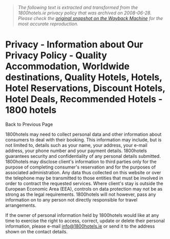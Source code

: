 > *The following text is extracted and transformed from the 1800hotels.ie privacy policy that was archived on 2008-06-28. Please check the [original snapshot on the Wayback Machine](https://web.archive.org/web/20080628052526id_/http%3A//www.1800hotels.ie/home/privacy.aspx) for the most accurate reproduction.*

# Privacy - Information about Our Privacy Policy - Quality Accommodation, Worldwide destinations, Quality Hotels, Hotels, Hotel Reservations, Discount Hotels, Hotel Deals, Recommended Hotels - 1800 hotels

Back to Previous Page

1800hotels may need to collect personal data and other information about consumers to deal with their booking. This information may include, but is not limited to, details such as your name, your address, your e-mail address, your phone number and your payment details. 1800hotels guarantees security and confidentiality of any personal details submitted. 1800hotels may disclose client's information to third parties only for the purpose of completing consumer's reservation and for the purposes of associated administration. Any data thus collected on this website or over the telephone may be transmitted to those entities that must be involved in order to contract the requested services. Where client's stay is outside the European Economic Area (EEA), controls on data protection may not be as strong as the legal requirements. 1800hotels will not however, pass any information on to any person not directly responsible for travel arrangements.

If the owner of personal information held by 1800hotels would like at any time to exercise the right to access, correct, update or delete their personal information, please e-mail [info@1800hotels.ie](mailto:info@1800hotels.ie) or send it to the address shown on the contact details.
